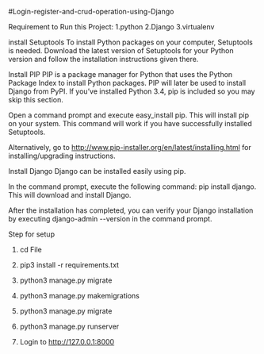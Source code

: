 #Login-register-and-crud-operation-using-Django

Requirement to Run this Project:
1.python
2.Django
3.virtualenv


install Setuptools
To install Python packages on your computer, Setuptools is needed. Download the latest version of Setuptools for your Python version and follow the installation instructions given there.

Install PIP
PIP is a package manager for Python that uses the Python Package Index to install Python packages. PIP will later be used to install Django from PyPI. If you’ve installed Python 3.4, pip is included so you may skip this section.

Open a command prompt and execute easy_install pip. This will install pip on your system. This command will work if you have successfully installed Setuptools.

Alternatively, go to http://www.pip-installer.org/en/latest/installing.html for installing/upgrading instructions.

Install Django
Django can be installed easily using pip.

In the command prompt, execute the following command: pip install django. This will download and install Django.

After the installation has completed, you can verify your Django installation by executing django-admin --version in the command prompt.


Step for setup
 1.  cd File

 2. pip3 install -r requirements.txt

 3. python3 manage.py migrate

 4. python3 manage.py makemigrations

 5. python3 manage.py migrate

 6. python3 manage.py runserver

 7. Login to http://127.0.0.1:8000
